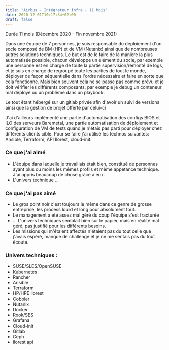 ```yaml
---
title: "Airbus - Intégrateur infra - 11 Mois"
date: 2020-12-01T10:17:34+02:00
draft: false
---
```

Durée 11 mois (Décembre 2020 - Fin novembre 2021)

Dans une équipe de 7 personnes, je suis responsable du déploiement d'un socle composé de BM (HP) et de VM (Nutanix) ainsi que de nombreuses autres solutions techniques. Le but est de le faire de la manière la plus automatisée possible, chacun développe un élément du socle, par exemple une personne est en charge de toute la partie supervision/remonté de logs, et je suis en charge de regroupé toute les parties de tout le monde, déployer de façon séquentielle dans l'ordre nécessaire et faire en sorte que cela fonctionne. Mais bien souvent cela ne se passe pas comme prévu et je doit vérifier les différents composants, par exemple je debug un conteneur mal déployé ou un problème dans un playbook.

Le tout étant hébergé sur un gitlab privée afin d'avoir un suivi de versions ainsi que la gestion de projet offerte par celui-ci

J'ai d'ailleurs implémenté une partie d'automatisation des configs BIOS et ILO des serveurs Baremetal, une partie automatisation de déploiement et configuration de VM de tests quand je n'étais pas parti pour déployer chez différents clients cible. Pour se faire j'ai utilisé les technos suivantes: Ansible, Terraform, API Ilorest, cloud-init.

### Ce que j'ai aimé
- L'équipe dans laquelle je travaillais était bien, constitué de personnes ayant plus ou moins les mêmes profils et même appetance technique. J'ai appris beaucoup de chose grâce à eux.
- L'univers technique ...

### Ce que j'ai pas aimé
- Le gros point noir c'est toujours le même dans ce genre de grosse entreprise, les process lourd et long pour absolument tout.
- Le management a été assez mal géré du coup l'équipe s'est fracturée
- ... L'univers techniques semblait bien sur le papier, mais en réalité mal géré, pas justifié pour les différents besoins.
- Les missions qui m'étaient affectés n'étaient pas du tout celle que j'avais espéré, manque de challenge et je ne me sentais pas du tout écouté.

### Univers techniques :
* SUSE/SLES/OpenSUSE
* Kubernetes
* Rancher
* Ansible
* Terraform
* HP/HPE ilorest
* Cobbler
* Nutanix
* Docker
* Rook/SES
* Grafana
* Cloud-init
* Gitlab
* Ceph
* ilorest api